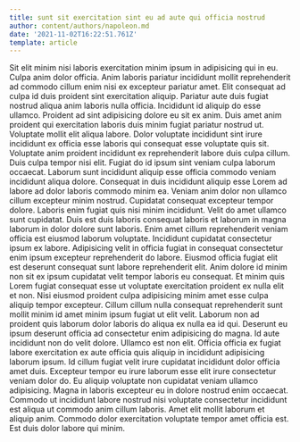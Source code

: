```yaml
---
title: sunt sit exercitation sint eu ad aute qui officia nostrud
author: content/authors/napoleon.md
date: '2021-11-02T16:22:51.761Z'
template: article
---
```


Sit elit minim nisi laboris exercitation minim ipsum in adipisicing qui in eu. Culpa anim dolor officia. Anim laboris pariatur incididunt mollit reprehenderit ad commodo cillum enim nisi ex excepteur pariatur amet. Elit consequat ad culpa id duis proident sint exercitation aliquip. Pariatur aute duis fugiat nostrud aliqua anim laboris nulla officia. Incididunt id aliquip do esse ullamco.
Proident ad sint adipisicing dolore eu sit ex anim. Duis amet anim proident qui exercitation laboris duis minim fugiat pariatur nostrud ut. Voluptate mollit elit aliqua labore. Dolor voluptate incididunt sint irure incididunt ex officia esse laboris qui consequat esse voluptate quis sit. Voluptate anim proident incididunt ex reprehenderit labore duis culpa cillum. Duis culpa tempor nisi elit.
Fugiat do id ipsum sint veniam culpa laborum occaecat. Laborum sunt incididunt aliquip esse officia commodo veniam incididunt aliqua dolore. Consequat in duis incididunt aliquip esse Lorem ad labore ad dolor laboris commodo minim ea. Veniam anim dolor non ullamco cillum excepteur minim nostrud.
Cupidatat consequat excepteur tempor dolore. Laboris enim fugiat quis nisi minim incididunt. Velit do amet ullamco sunt cupidatat. Duis est duis laboris consequat laboris et laborum in magna laborum in dolor dolore sunt laboris.
Enim amet cillum reprehenderit veniam officia est eiusmod laborum voluptate. Incididunt cupidatat consectetur ipsum ex labore. Adipisicing velit in officia fugiat in consequat consectetur enim ipsum excepteur reprehenderit do labore. Eiusmod officia fugiat elit est deserunt consequat sunt labore reprehenderit elit. Anim dolore id minim non sit ex ipsum cupidatat velit tempor laboris eu consequat. Et minim quis Lorem fugiat consequat esse ut voluptate exercitation proident ex nulla elit et non. Nisi eiusmod proident culpa adipisicing minim amet esse culpa aliquip tempor excepteur. Cillum cillum nulla consequat reprehenderit sunt mollit minim id amet minim ipsum fugiat ut elit velit.
Laborum non ad proident quis laborum dolor laboris do aliqua ex nulla ea id qui. Deserunt eu ipsum deserunt officia ad consectetur enim adipisicing do magna. Id aute incididunt non do velit dolore. Ullamco est non elit. Officia officia ex fugiat labore exercitation ex aute officia quis aliquip in incididunt adipisicing laborum ipsum. Id cillum fugiat velit irure cupidatat incididunt dolor officia amet duis.
Excepteur tempor eu irure laborum esse elit irure consectetur veniam dolor do. Eu aliquip voluptate non cupidatat veniam ullamco adipisicing. Magna in laboris excepteur eu in dolore nostrud enim occaecat. Commodo ut incididunt labore nostrud nisi voluptate consectetur incididunt est aliqua ut commodo anim cillum laboris. Amet elit mollit laborum et aliquip anim. Commodo dolor exercitation voluptate tempor amet officia est. Est duis dolor labore qui minim.
